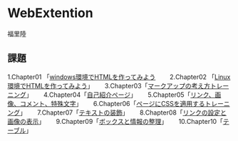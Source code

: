  # WebExtention
 福里陸
 ## 課題
1.Chapter01 「[windows環境でHTMLを作ってみよう](https://github.com/s20022/WebExtention/tree/master/chapter01)　　
2.Chapter02 「[Linux環境でHTMLを作ってみよう](https://github.com/s20022/WebExtention/tree/master/chapter02)」　　
3.Chapter03「[マークアップの考え方トレーニング](https://github.com/s20022/WebExtention/tree/master/chapter03)」　　
4.Chapter04「[自己紹介ページ](https://github.com/s20022/WebExtention/tree/master/chapter04)」　　
5.Chapter05「[リンク、画像、コメント、特殊文字](https://github.com/s20022/WebExtention/tree/master/chapter05)」　　
6.Chapter06「[ページにCSSを適用するトレーニング](https://github.com/s20022/WebExtention/tree/master/chapter06)」　　
7.Chapter07「[テキストの装飾](https://github.com/s20022/WebExtention/tree/master/chapter07)」　　
8.Chapter08「[リンクの設定と画像の表示](https://github.com/s20022/WebExtention/tree/master/chapter08)」　　
9.Chapter09「[ボックスと情報の整理](https://github.com/s20022/WebExtention/tree/master/chapter09)」　　
10.Chapter10「[テーブル](https://github.com/s20022/WebExtention/tree/master/chapter10)」

